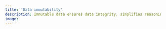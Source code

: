 ```yaml
---
title: 'Data immutability'
description: Immutable data ensures data integrity, simplifies reasoning about code, and reduces the potential for unexpected side effects. <br><br>Ballerina and Java approach data immutability differently. In Ballerina, immutability is emphasized by default, providing deep immutability for data. On the other hand, in Java, a `record` is considered to be shallowly immutable. 
image: 
---
```

